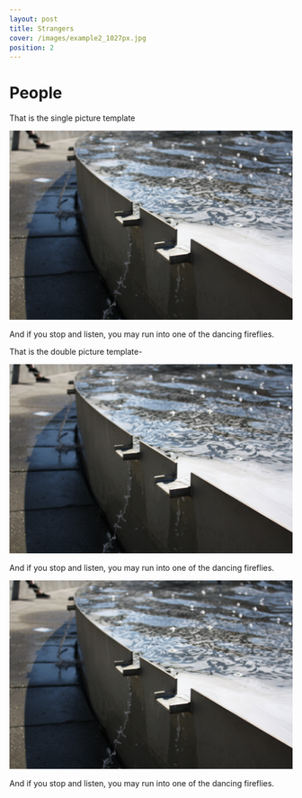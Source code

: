 ```yaml
---
layout: post
title: Strangers
cover: /images/example2_1027px.jpg
position: 2
---
```

# People

That is the single picture template

<div class="photo">
  <img src="/images/example1_1027px.jpg"/>
  <p>And if you stop and listen, you may run into one of the dancing fireflies.</p>
</div>

That is the double picture template-

<div class="photo">

  <div class="left">
    <img src="/images/example1_1027px.jpg"/>
    <p>And if you stop and listen, you may run into one of the dancing fireflies.</p>
  </div>

  <div class="right">
    <img src="/images/example1_1027px.jpg"/>
    <p>And if you stop and listen, you may run into one of the dancing fireflies.</p>
  </div>

</div>

